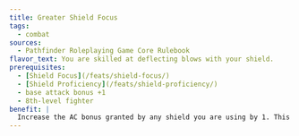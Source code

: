 ```yaml
---
title: Greater Shield Focus
tags:
  - combat
sources:
  - Pathfinder Roleplaying Game Core Rulebook
flavor_text: You are skilled at deflecting blows with your shield.
prerequisites:
  - [Shield Focus](/feats/shield-focus/)
  - [Shield Proficiency](/feats/shield-proficiency/)
  - base attack bonus +1
  - 8th-level fighter
benefit: |
  Increase the AC bonus granted by any shield you are using by 1. This bonus stacks with the bonus granted by [Shield Focus](/feats/shield-focus/).
---
```



